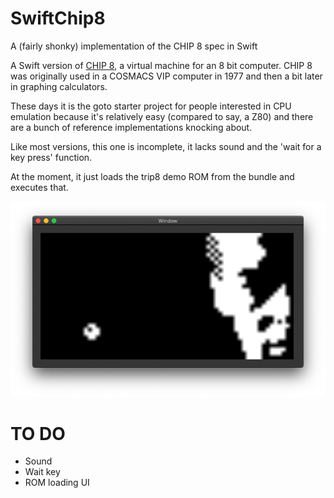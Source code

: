 # SwiftChip8
A (fairly shonky) implementation of the CHIP 8 spec in Swift

A Swift version of [CHIP 8](https://en.wikipedia.org/wiki/CHIP-8), a virtual machine for an 8 bit computer. CHIP 8 was originally used in a COSMACS VIP computer in 1977 and then a bit later in graphing calculators.

These days it is the goto starter project for people interested in CPU emulation because it's relatively easy (compared to say, a Z80) and there are a bunch of reference implementations knocking about.

Like most versions, this one is incomplete, it lacks sound and the 'wait for a key press' function.

At the moment, it just loads the trip8 demo ROM from the bundle and executes that.

![Screen](https://github.com/SteveTrewick/SwiftChip8/blob/master/screen.png)

# TO DO

- Sound
- Wait key
- ROM loading UI

